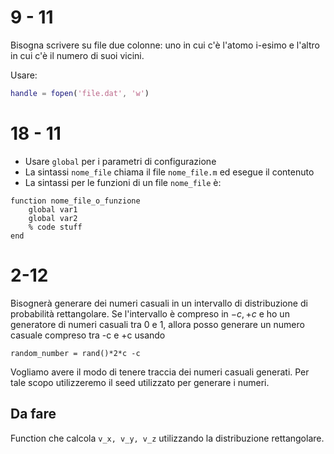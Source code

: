 # 9 - 11

Bisogna scrivere su file due colonne: uno in cui c'è l'atomo i-esimo e l'altro
in cui c'è il numero di suoi vicini.

Usare:

```matlab
handle = fopen('file.dat', 'w')

```

# 18 - 11

* Usare `global` per i parametri di configurazione
* La sintassi `nome_file` chiama il file `nome_file.m` ed esegue il contenuto
* La sintassi per le funzioni di un file `nome_file` è:
```{matlab}
function nome_file_o_funzione
    global var1
    global var2
    % code stuff
end
```
# 2-12
Bisognerà generare dei numeri casuali in un intervallo di distribuzione di
probabilità rettangolare. Se l'intervallo è compreso in $-c, +c$ e ho un
generatore di numeri casuali tra 0 e 1, allora posso generare un numero casuale
compreso tra -c e +c usando
```
random_number = rand()*2*c -c
```
Vogliamo avere il modo di tenere traccia dei numeri casuali generati. Per tale
scopo utilizzeremo il seed utilizzato per generare i numeri.

## Da fare
Function che calcola `v_x, v_y, v_z` utilizzando la distribuzione rettangolare.
